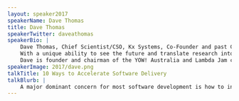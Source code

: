 ```yaml
---
layout: speaker2017
speakerName: Dave Thomas
title: Dave Thomas
speakerTwitter: daveathomas
speakerBio: |
    Dave Thomas, Chief Scientist/CSO, Kx Systems, Co-Founder and past Chairman of Bedarra Research Labs (BRL), creators of the Ivy visual analytics workbench and ACM Distinguished Engineer. Founder and past CEO of Object Technology International (OTI), becoming CEO of IBM OTI Labs after its sale to IBM.<br/>
    With a unique ability to see the future and translate research into competitive products, he is known for his contributions to Object Technology including IBM VisualAge and Eclipse IDEs, Smalltalk and Java virtual machines.<br/>
    Dave is founder and chairman of the YOW! Australia and Lambda Jam conferences, and is a GOTO Conference Fellow.
speakerImage: 2017/dave.png
talkTitle: 10 Ways to Accelerate Software Delivery
talkBlurb: |
    A major dominant concern for most software development is how to increase the productivity of development; evolution and/or execution.  Systemic change in process and/or technology seldom result in more than an incremental impact on productivity and ROI.   Increased value is best achieved by targeting specific waste/opportunities in the value chain by introducing an innovative solution.  In this talk, we describe 10 techniques that are effective in accelerating software development.  We discuss how one identifies optimal change points to impact both new and legacy code.
---
```

